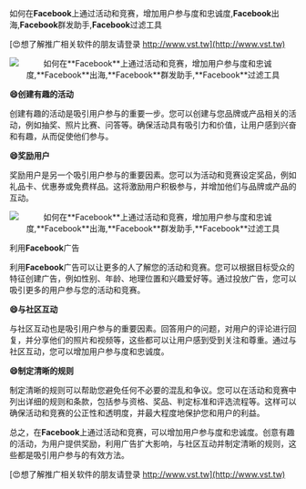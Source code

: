 如何在**Facebook**上通过活动和竞赛，增加用户参与度和忠诚度,**Facebook**出海,**Facebook**群发助手,**Facebook**过滤工具

[😍想了解推广相关软件的朋友请登录 http://www.vst.tw](http://www.vst.tw)

 <center><img src="https://vst.tw/MP4/tuiguang/png/4.png" alt="如何在**Facebook**上通过活动和竞赛，增加用户参与度和忠诚度,**Facebook**出海,**Facebook**群发助手,**Facebook**过滤工具"></center>

**😄创建有趣的活动**

创建有趣的活动是吸引用户参与的重要一步。您可以创建与您品牌或产品相关的活动，例如抽奖、照片比赛、问答等。确保活动具有吸引力和价值，让用户感到兴奋和有趣，从而促使他们参与。

**😄奖励用户**

奖励用户是另一个吸引用户参与的重要因素。您可以为活动和竞赛设定奖品，例如礼品卡、优惠券或免费样品。这将激励用户积极参与，并增加他们与品牌或产品的互动。

 <center><img src="https://vst.tw/MP4/tuiguang/png/1.png" alt="如何在**Facebook**上通过活动和竞赛，增加用户参与度和忠诚度,**Facebook**出海,**Facebook**群发助手,**Facebook**过滤工具"></center>

利用**Facebook**广告

利用**Facebook**广告可以让更多的人了解您的活动和竞赛。您可以根据目标受众的特征创建广告，例如性别、年龄、地理位置和兴趣爱好等。通过投放广告，您可以吸引更多的用户参与您的活动和竞赛。

**😄与社区互动**

与社区互动也是吸引用户参与的重要因素。回答用户的问题，对用户的评论进行回复，并分享他们的照片和视频等，这些都可以让用户感到受到关注和尊重。通过与社区互动，您可以增加用户参与度和忠诚度。

**😄制定清晰的规则**

制定清晰的规则可以帮助您避免任何不必要的混乱和争议。您可以在活动和竞赛中列出详细的规则和条款，包括参与资格、奖品、判定标准和评选流程等。这样可以确保活动和竞赛的公正性和透明度，并最大程度地保护您和用户的利益。

总之，在**Facebook**上通过活动和竞赛，可以增加用户参与度和忠诚度。创意有趣的活动，为用户提供奖励，利用广告扩大影响，与社区互动并制定清晰的规则，这些都是吸引用户参与的有效方法。

[😍想了解推广相关软件的朋友请登录 http://www.vst.tw](http://www.vst.tw)




